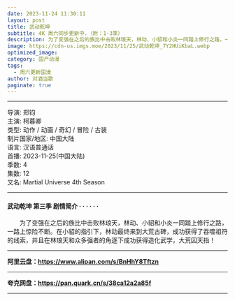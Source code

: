 ```yaml
---
date: 2023-11-24 11:30:11
layout: post
title: 武动乾坤
subtitle: 4K 周六同步更新中.（附：1-3季）
description: 为了变强在之后的族比中击败林琅天，林动、小貂和小炎一同踏上修行之路，一路上惊险不断。在小貂的指引下，林动最终来到大荒古碑，成功获得了吞噬祖符的线索，并且在林琅天和众多强者的角逐下成功获得造化武学，大荒囚天指！...
image: https://cdn-us.imgs.moe/2023/11/25/武动乾坤_7Y2HUiKbaL.webp
optimized_image: 
category: 国产动漫
tags:
  - 周六更新国漫
author: 对酒当歌
paginate: true
---
```


---

导演: 郑钧  
主演: 柯暮卿  
类型: 动作 / 动画 / 奇幻 / 冒险 / 古装  
制片国家/地区: 中国大陆  
语言: 汉语普通话  
首播: 2023-11-25(中国大陆)  
季数: 4  
集数: 12  
又名: Martial Universe 4th Season  

---

#### 武动乾坤 第三季 剧情简介 · · · · · ·

　　为了变强在之后的族比中击败林琅天，林动、小貂和小炎一同踏上修行之路，一路上惊险不断。在小貂的指引下，林动最终来到大荒古碑，成功获得了吞噬祖符的线索，并且在林琅天和众多强者的角逐下成功获得造化武学，大荒囚天指！  

---

**阿里云盘：<https://www.alipan.com/s/BnHhY8Tftzn>**

---

**夸克网盘：<https://pan.quark.cn/s/38ca12a2a85f>**

---
